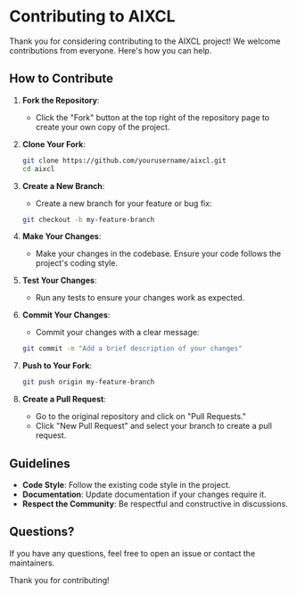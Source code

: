 # Contributing to AIXCL

Thank you for considering contributing to the AIXCL project! We welcome contributions from everyone. Here's how you can help.

## How to Contribute

1. **Fork the Repository**:
   - Click the "Fork" button at the top right of the repository page to create your own copy of the project.

2. **Clone Your Fork**:
   ```bash
   git clone https://github.com/yourusername/aixcl.git
   cd aixcl
   ```

3. **Create a New Branch**:
   - Create a new branch for your feature or bug fix:
   ```bash
   git checkout -b my-feature-branch
   ```

4. **Make Your Changes**:
   - Make your changes in the codebase. Ensure your code follows the project's coding style.

5. **Test Your Changes**:
   - Run any tests to ensure your changes work as expected.

6. **Commit Your Changes**:
   - Commit your changes with a clear message:
   ```bash
   git commit -m "Add a brief description of your changes"
   ```

7. **Push to Your Fork**:
   ```bash
   git push origin my-feature-branch
   ```

8. **Create a Pull Request**:
   - Go to the original repository and click on "Pull Requests."
   - Click "New Pull Request" and select your branch to create a pull request.

## Guidelines

- **Code Style**: Follow the existing code style in the project.
- **Documentation**: Update documentation if your changes require it.
- **Respect the Community**: Be respectful and constructive in discussions.

## Questions?

If you have any questions, feel free to open an issue or contact the maintainers.

Thank you for contributing!
